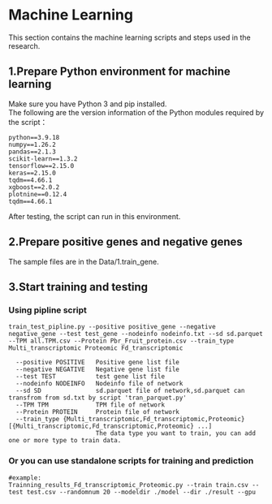 # Machine Learning
This section contains the machine learning scripts and steps used in the research.
## 1.Prepare Python environment for machine learning
Make sure you have Python 3 and pip installed.  
The following are the version information of the Python modules required by the script：  
```
python==3.9.18  
numpy==1.26.2  
pandas==2.1.3  
scikit-learn==1.3.2  
tensorflow==2.15.0  
keras==2.15.0  
tqdm==4.66.1  
xgboost==2.0.2  
plotnine==0.12.4  
tqdm==4.66.1
```
After testing, the script can run in this environment.
## 2.Prepare positive genes and negative genes
The sample files are in the Data/1.train_gene.
## 3.Start training and testing
### Using pipline script
```
train_test_pipline.py --positive positive_gene --negative negative_gene --test test_gene --nodeinfo nodeinfo.txt --sd sd.parquet --TPM all.TPM.csv --Protein Pbr_Fruit_protein.csv --train_type Multi_transcriptomic Proteomic Fd_transcriptomic

  --positive POSITIVE   Positive gene list file
  --negative NEGATIVE   Negative gene list file
  --test TEST           test gene list file
  --nodeinfo NODEINFO   Nodeinfo file of network
  --sd SD               sd.parquet file of network,sd.parquet can transfrom from sd.txt by script 'tran_parquet.py'
  --TPM TPM             TPM file of network
  --Protein PROTEIN     Protein file of network
  --train_type {Multi_transcriptomic,Fd_transcriptomic,Proteomic} [{Multi_transcriptomic,Fd_transcriptomic,Proteomic} ...]
                        The data type you want to train, you can add one or more type to train data.
```
### Or you can use standalone scripts for training and prediction
```
#example:
Trainning_results_Fd_transcriptomic_Proteomic.py --train train.csv --test test.csv --randomnum 20 --modeldir ./model --dir ./result --gpu
```
